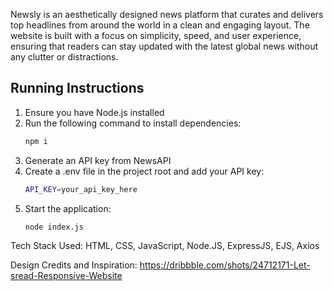 Newsly is an aesthetically designed news platform that curates and delivers top headlines from around the world in a clean and engaging layout. The website is built with a focus on simplicity, speed, and user experience, ensuring that readers can stay updated with the latest global news without any clutter or distractions.

## Running Instructions

1) Ensure you have Node.js installed  
2) Run the following command to install dependencies:  
   ```sh
   npm i
3) Generate an API key from NewsAPI
4) Create a .env file in the project root and add your API key:
   ```sh
   API_KEY=your_api_key_here
5) Start the application:
   ```sh
   node index.js

Tech Stack Used: HTML, CSS, JavaScript, Node.JS, ExpressJS, EJS, Axios

Design Credits and Inspiration: https://dribbble.com/shots/24712171-Let-sread-Responsive-Website
